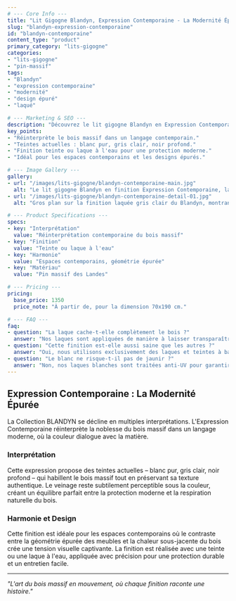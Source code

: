 ```yaml
---
# --- Core Info ---
title: "Lit Gigogne Blandyn, Expression Contemporaine - La Modernité Épurée"
slug: "blandyn-expression-contemporaine"
id: "blandyn-contemporaine"
content_type: "product"
primary_category: "lits-gigogne"
categories:
- "lits-gigogne"
- "pin-massif"
tags:
- "Blandyn"
- "expression contemporaine"
- "modernité"
- "design épuré"
- "laqué"

# --- Marketing & SEO ---
description: "Découvrez le lit gigogne Blandyn en Expression Contemporaine. Des teintes actuelles (blanc, gris, noir) qui réinterprètent le bois massif dans un langage moderne."
key_points:
- "Réinterprète le bois massif dans un langage contemporain."
- "Teintes actuelles : blanc pur, gris clair, noir profond."
- "Finition teinte ou laque à l'eau pour une protection moderne."
- "Idéal pour les espaces contemporains et les designs épurés."

# --- Image Gallery ---
gallery:
- url: "/images/lits-gigogne/blandyn-contemporaine-main.jpg"
  alt: "Le lit gigogne Blandyn en finition Expression Contemporaine, laqué en blanc pur."
- url: "/images/lits-gigogne/blandyn-contemporaine-detail-01.jpg"
  alt: "Gros plan sur la finition laquée gris clair du Blandyn, montrant la texture du bois sous-jacente."

# --- Product Specifications ---
specs:
- key: "Interprétation"
  value: "Réinterprétation contemporaine du bois massif"
- key: "Finition"
  value: "Teinte ou laque à l'eau"
- key: "Harmonie"
  value: "Espaces contemporains, géométrie épurée"
- key: "Matériau"
  value: "Pin massif des Landes"

# --- Pricing ---
pricing:
  base_price: 1350
  price_note: "À partir de, pour la dimension 70x190 cm."

# --- FAQ ---
faq:
- question: "La laque cache-t-elle complètement le bois ?"
  answer: "Nos laques sont appliquées de manière à laisser transparaître subtilement la texture du bois. Le but n'est pas de créer une surface plastique lisse, mais de colorer le bois tout en honorant sa nature."
- question: "Cette finition est-elle aussi saine que les autres ?"
  answer: "Oui, nous utilisons exclusivement des laques et teintes à base d'eau, avec de très faibles émissions de COV (Composés Organiques Volatils), garantissant un environnement intérieur sain."
- question: "Le blanc ne risque-t-il pas de jaunir ?"
  answer: "Non, nos laques blanches sont traitées anti-UV pour garantir une excellente stabilité de la couleur dans le temps, même avec une exposition à la lumière."
---
```


## Expression Contemporaine : La Modernité Épurée

La Collection BLANDYN se décline en multiples interprétations. L'Expression Contemporaine réinterprète la noblesse du bois massif dans un langage moderne, où la couleur dialogue avec la matière.

### Interprétation

Cette expression propose des teintes actuelles – blanc pur, gris clair, noir profond – qui habillent le bois massif tout en préservant sa texture authentique. Le veinage reste subtilement perceptible sous la couleur, créant un équilibre parfait entre la protection moderne et la respiration naturelle du bois.

### Harmonie et Design

Cette finition est idéale pour les espaces contemporains où le contraste entre la géométrie épurée des meubles et la chaleur sous-jacente du bois crée une tension visuelle captivante. La finition est réalisée avec une teinte ou une laque à l'eau, appliquée avec précision pour une protection durable et un entretien facile.

---
_"L'art du bois massif en mouvement, où chaque finition raconte une histoire."_